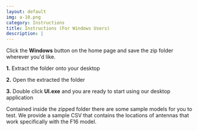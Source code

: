 ```yaml
---
layout: default
img: a-10.png
category: Instructions
title: Instructions (For Windows Users)
description: |
---
```

  Click the <b>Windows</b> button on the home page and save the zip folder wherever you'd like. 
  <p><b>1.</b> Extract the folder onto your desktop</p>
  <p><b>2.</b> Open the extracted the folder</p>
  <p><b>3.</b> Double click <b>UI.exe</b> and you are ready to start using our desktop application </p>
  <p>Contained inside the zipped folder there are some sample models for you to test. 
  We provide a sample CSV that contains the locations of antennas that work specifically with the F16 model.</p>
